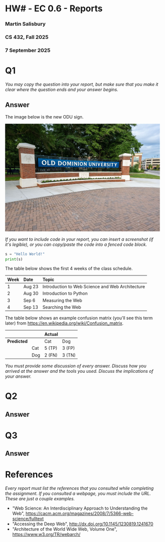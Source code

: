 # HW# - EC 0.6 - Reports
### Martin Salisbury
### CS 432, Fall 2025
### 7 September 2025

# Q1

*You may copy the question into your report, but make sure that you make it clear where the question ends and your answer begins.*

## Answer

The image below is the new ODU sign.

![ODU](images/cs432_image1.jpg)

*If you want to include code in your report, you can insert a screenshot (if it's legible), or you can copy/paste the code into a fenced code block.*

```python
s = "Hello World!"
print(s)
```

The table below shows the first 4 weeks of the class schedule.  

|Week|Date|Topic|
|:---|:---|:---|
|1|Aug 23|Introduction to Web Science and Web Architecture|
|2|Aug 30|Introduction to Python|
|3|Sep 6|Measuring the Web|
|4|Sep 13|Searching the Web|

The table below shows an example confusion matrix (you'll see this term later) from <https://en.wikipedia.org/wiki/Confusion_matrix>.

| | |Actual||
|---|---|---|---|
|**Predicted**| |Cat|Dog|
| |Cat|5 (TP)|3 (FP)|
| |Dog|2 (FN)|3 (TN)|

*You must provide some discussion of every answer. Discuss how you arrived at the answer and the tools you used. Discuss the implications of your answer.*

# Q2

## Answer

# Q3

## Answer

# References

*Every report must list the references that you consulted while completing the assignment. If you consulted a webpage, you must include the URL.  These are just a couple examples.*

* "Web Science: An Interdisciplinary Approach to Understanding the Web", <https://cacm.acm.org/magazines/2008/7/5366-web-science/fulltext>
* "Accessing the Deep Web", <http://dx.doi.org/10.1145/1230819.1241670>
* "Architecture of the World Wide Web, Volume One", <https://www.w3.org/TR/webarch/>
